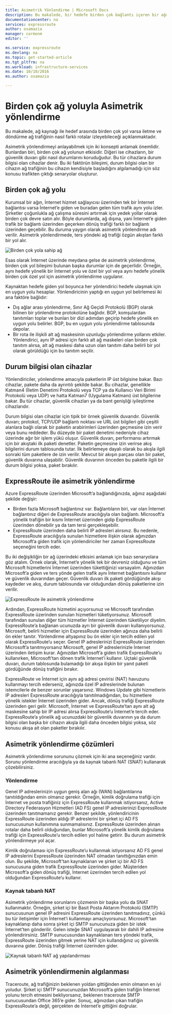 ```yaml
---
title: Asimetrik Yönlendirme | Microsoft Docs
description: Bu makalede, bir hedefe birden çok bağlantı içeren bir ağda asimetrik yönlendirme konusunda karşılaşılabilecek sorunlarla ilgili yol gösterilmektedir.
documentationcenter: na
services: expressroute
author: osamazia
manager: carmonm
editor: ''

ms.service: expressroute
ms.devlang: na
ms.topic: get-started-article
ms.tgt_pltfrm: na
ms.workload: infrastructure-services
ms.date: 10/10/2016
ms.author: osamazia

---
```

# <a name="asymmetric-routing-with-multiple-network-paths"></a>Birden çok ağ yoluyla Asimetrik yönlendirme
Bu makalede, ağ kaynağı ile hedef arasında birden çok yol varsa iletme ve döndürme ağ trafiğinin nasıl farklı rotalar izleyebileceği açıklanmaktadır.

Asimetrik yönlendirmeyi anlayabilmek için iki konsepti anlamak önemlidir. Bunlardan biri, birden çok ağ yolunun etkisidir. Diğeri ise cihazların, bir güvenlik duvarı gibi nasıl durumlarını koruduğudur. Bu tür cihazlara durum bilgisi olan cihazlar denir. Bu iki faktörün bileşimi, durum bilgisi olan bir cihazın ağ trafiğinin bu cihazın kendisiyle başladığını algılamadığı için söz konusu trafikten çıktığı senaryolar oluşturur.

## <a name="multiple-network-paths"></a>Birden çok ağ yolu
Kurumsal bir ağın, İnternet hizmet sağlayıcısı üzerinden tek bir İnternet bağlantısı varsa İnternet’e giden ve buradan gelen tüm trafik aynı yolu izler. Şirketler çoğunlukla ağ çalışma süresini artırmak için yedek yollar olarak birden çok devre satın alır. Böyle durumlarda, ağ dışına, yani İnternet’e giden trafik bir bağlantı üzerinden geçerken dönüş trafiği farklı bir bağlantı üzerinden geçebilir. Bu duruma yaygın olarak asimetrik yönlendirme adı verilir. Asimetrik yönlendirmede, ters yöndeki ağ trafiği özgün akıştan farklı bir yol alır.

![Birden çok yola sahip ağ](./media/expressroute-asymmetric-routing/AsymmetricRouting3.png)

Esas olarak İnternet üzerinde meydana gelse de asimetrik yönlendirme, birden çok yol bileşimi bulunan başka durumlar için de geçerlidir. Örneğin, aynı hedefe yönelik bir İnternet yolu ve özel bir yol veya aynı hedefe yönelik birden çok özel yol için asimetrik yönlendirme uygulanır.

Kaynaktan hedefe giden yol boyunca her yönlendirici hedefe ulaşmak için en uygun yolu hesaplar. Yönlendiricinin yaptığı en uygun yol belirlemesi iki ana faktöre bağlıdır:

* Dış ağlar arası yönlendirme, Sınır Ağ Geçidi Protokolü (BGP) olarak bilinen bir yönlendirme protokolüne bağlıdır. BGP, komşulardan tanıtımları toplar ve bunları bir dizi adımdan geçirip hedefe yönelik en uygun yolu belirler. BGP, bu en uygun yolu yönlendirme tablosunda depolar.
* Bir rota ile ilişkili alt ağ maskesinin uzunluğu yönlendirme yollarını etkiler. Yönlendirici, aynı IP adresi için farklı alt ağ maskeleri olan birden çok tanıtım alırsa, alt ağ maskesi daha uzun olan tanıtım daha belirli bir yol olarak görüldüğü için bu tanıtım seçilir.

## <a name="stateful-devices"></a>Durum bilgisi olan cihazlar
Yönlendiriciler, yönlendirme amacıyla paketlerin IP üst bilgisine bakar. Bazı cihazlar, pakete daha da ayrıntılı şekilde bakar. Bu cihazlar, genellikle Katman4 (İletim Denetimi Protokolü veya TCP ya da Kullanıcı Veri Birimi Protokolü veya UDP) ve hatta Katman7 (Uygulama Katmanı) üst bilgilerine bakar. Bu tür cihazlar, güvenlik cihazları ya da bant genişliği iyileştirme cihazlarıdır. 

Durum bilgisi olan cihazlar için tipik bir örnek güvenlik duvarıdır. Güvenlik duvarı; protokol, TCP/UDP bağlantı noktası ve URL üst bilgileri gibi çeşitli alanlara bağlı olarak bir paketin arabirimleri üzerinden geçmesine izin verir veya bunu reddeder. Bu düzeyde bir paket denetimi nedeniyle cihaz üzerinde ağır bir işlem yükü oluşur. Güvenlik duvarı, performansı artırmak için bir akıştaki ilk paketi denetler. Paketin geçmesine izin verirse akış bilgilerini durum tablosunda tutar. İlk belirlemeye dayalı olarak bu akışla ilgili sonraki tüm paketlere de izin verilir. Mevcut bir akışın parçası olan bir paket, güvenlik duvarına ulaşabilir. Güvenlik duvarının önceden bu paketle ilgili bir durum bilgisi yoksa, paket bırakılır.

## <a name="asymmetric-routing-with-expressroute"></a>ExpressRoute ile asimetrik yönlendirme
Azure ExpressRoute üzerinden Microsoft’a bağlandığınızda, ağınız aşağıdaki şekilde değişir:

* Birden fazla Microsoft bağlantınız var. Bağlantıların biri, var olan İnternet bağlantınız diğeri de ExpressRoute aracılığıyla olan bağlantı. Microsoft’a yönelik trafiğin bir kısmı İnternet üzerinden gidip ExpressRoute üzerinden dönebilir ya da tam tersi gerçekleşebilir.
* ExpressRoute üzerinden daha belirli IP adresleri alırsınız. Bu nedenle, ExpressRoute aracılığıyla sunulan hizmetlere ilişkin olarak ağınızdan Microsoft’a giden trafik için yönlendiriciler her zaman ExpressRoute seçeneğini tercih eder.

Bu iki değişikliğin bir ağ üzerindeki etkisini anlamak için bazı senaryolara göz atalım. Örnek olarak, İnternet’e yönelik tek bir devreniz olduğunu ve tüm Microsoft hizmetlerini İnternet üzerinden tükettiğinizi varsayalım. Ağınızdan Microsoft’a giden ve ters yönde gelen trafik aynı İnternet bağlantısını kullanır ve güvenlik duvarından geçer. Güvenlik duvarı ilk paketi gördüğünde akışı kaydeder ve akış, durum tablosunda var olduğundan dönüş paketlerine izin verilir.

![ExpressRoute ile asimetrik yönlendirme](./media/expressroute-asymmetric-routing/AsymmetricRouting1.png)

Ardından, ExpressRoute hizmetini açıyorsunuz ve Microsoft tarafından ExpressRoute üzerinden sunulan hizmetleri tüketiyorsunuz. Microsoft tarafından sunulan diğer tüm hizmetler İnternet üzerinden tüketiliyor diyelim. ExpressRoute’a bağlanan ucunuzda ayrı bir güvenlik duvarı kullanıyorsunuz. Microsoft, belirli hizmetler için ExpressRoute üzerinden ağınıza daha belirli ön ekler tanıtır. Yönlendirme altyapınız bu ön ekler için tercih edilen yol olarak ExpressRoute’u seçer. Genel IP adreslerinizi ExpressRoute üzerinden Microsoft’a tanıtmıyorsanız Microsoft, genel IP adreslerinizle İnternet üzerinden iletişim kurar. Ağınızdan Microsoft’a giden trafik ExpressRoute’u kullanırken, Microsoft’tan dönen trafik İnternet’i kullanır. Uçtaki güvenlik duvarı, durum tablosunda bulamadığı bir akışa ilişkin bir yanıt paketi gördüğünde dönüş trafiğini bırakır.

ExpressRoute ve İnternet için aynı ağ adresi çevirisi (NAT) havuzunu kullanmayı tercih ederseniz, ağınızda özel IP adreslerinde bulunan istemcilerle de benzer sorunlar yaşarsınız. Windows Update gibi hizmetlerin IP adresleri ExpressRoute aracılığıyla tanıtılmadığından, bu hizmetlere yönelik istekler İnternet üzerinden gider. Ancak, dönüş trafiği ExpressRoute üzerinden geri gelir. Microsoft, İnternet ve ExpressRoute’tan aynı alt ağ maskesine sahip bir IP adresi alırsa ExpressRoute’u İnternet’e tercih eder. ExpressRoute’a yönelik ağ ucunuzdaki bir güvenlik duvarının ya da durum bilgisi olan başka bir cihazın akışla ilgili daha önceden bilgisi yoksa, söz konusu akışa ait olan paketler bırakılır.

## <a name="asymmetric-routing-solutions"></a>Asimetrik yönlendirme çözümleri
Asimetrik yönlendirme sorununu çözmek için iki ana seçeneğiniz vardır. Sorunu yönlendirme aracılığıyla ya da kaynak tabanlı NAT (SNAT) kullanarak çözebilirsiniz.

### <a name="routing"></a>Yönlendirme
Genel IP adreslerinizin uygun geniş alan ağı (WAN) bağlantılarına tanıtıldığından emin olmanız gerekir. Örneğin, kimlik doğrulama trafiği için İnternet ve posta trafiğiniz için ExpressRoute kullanmak istiyorsanız, Active Directory Federasyon Hizmetleri (AD FS) genel IP adreslerinizi ExpressRoute üzerinden tanıtmamanız gerekir. Benzer şekilde, yönlendiricinin ExpressRoute üzerinden aldığı IP adreslerini bir şirket içi AD FS sunucusunun kullanımına sunmamalısınız. ExpressRoute üzerinden alınan rotalar daha belirli olduğundan, bunlar Microsoft’a yönelik kimlik doğrulama trafiği için ExpressRoute’u tercih edilen yol haline getirir. Bu durum asimetrik yönlendirmeye yol açar.

Kimlik doğrulaması için ExpressRoute’u kullanmak istiyorsanız AD FS genel IP adreslerini ExpressRoute üzerinden NAT olmadan tanıttığınızdan emin olun. Bu şekilde, Microsoft'tan kaynaklanan ve şirket içi bir AD FS sunucusuna giden trafik ExpressRoute üzerinden gider. Müşteriden Microsoft’a giden dönüş trafiği, İnternet üzerinden tercih edilen yol olduğundan ExpressRoute’u kullanır.

### <a name="source-based-nat"></a>Kaynak tabanlı NAT
Asimetrik yönlendirme sorunlarını çözmenin bir başka yolu da SNAT kullanmaktır. Örneğin, şirket içi bir Basit Posta Aktarım Protokolü (SMTP) sunucusunun genel IP adresini ExpressRoute üzerinden tanıtmadınız, çünkü bu tür iletişimler için İnternet’i kullanmayı amaçlıyorsunuz. Microsoft’tan kaynaklanıp daha sonra şirket içi SMTP sunucunuza giden bir istek İnternet’ten gönderilir. Gelen isteğe SNAT uygulayarak bir dahili IP adresine yönlendirirsiniz. SMTP sunucusundan kaynaklanan ters yöndeki trafik, ExpressRoute üzerinden gitmek yerine NAT için kullandığınız uç güvenlik duvarına gider. Dönüş trafiği İnternet üzerinden gider.

![Kaynak tabanlı NAT ağ yapılandırması](./media/expressroute-asymmetric-routing/AsymmetricRouting2.png)

## <a name="asymmetric-routing-detection"></a>Asimetrik yönlendirmenin algılanması
Traceroute, ağ trafiğinizin beklenen yoldan gittiğinden emin olmanın en iyi yoludur. Şirket içi SMTP sunucunuzdan Microsoft’a giden trafiğin İnternet yolunu tercih etmesini bekliyorsanız, beklenen traceroute SMTP sunucusundan Office 365’e gider. Sonuç, ağınızdan çıkan trafiğin ExpressRoute’a değil, gerçekten de İnternet’e gittiğini doğrular.

<!--HONumber=Oct16_HO3-->



